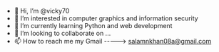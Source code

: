 - 👋 Hi, I’m @vicky70
- 👀 I’m interested in computer graphics and information security
- 🌱 I’m currently learning Python and web development
- 💞️ I’m looking to collaborate on ...
- 📫 How to reach me my Gmail -----> salamnkhan08a@gmail.com

<!---
vicky70/vicky70 is a ✨ special ✨ repository because its `README.md` (this file) appears on your GitHub profile.
You can click the Preview link to take a look at your changes.
--->
